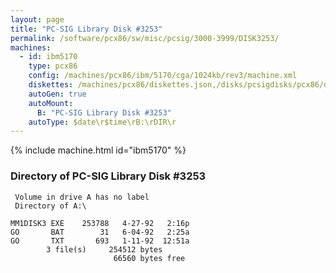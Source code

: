 ```yaml
---
layout: page
title: "PC-SIG Library Disk #3253"
permalink: /software/pcx86/sw/misc/pcsig/3000-3999/DISK3253/
machines:
  - id: ibm5170
    type: pcx86
    config: /machines/pcx86/ibm/5170/cga/1024kb/rev3/machine.xml
    diskettes: /machines/pcx86/diskettes.json,/disks/pcsigdisks/pcx86/diskettes.json
    autoGen: true
    autoMount:
      B: "PC-SIG Library Disk #3253"
    autoType: $date\r$time\rB:\rDIR\r
---
```


{% include machine.html id="ibm5170" %}

### Directory of PC-SIG Library Disk #3253

     Volume in drive A has no label
     Directory of A:\

    MM1DISK3 EXE    253788   4-27-92   2:16p
    GO       BAT        31   6-04-92   2:25a
    GO       TXT       693   1-11-92  12:51a
            3 file(s)     254512 bytes
                           66560 bytes free
